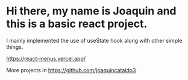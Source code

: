 # Hi there, my name is Joaquin and this is a basic react project.

I mainly implemented the use of useState hook along with other simple things.

https://react-menus.vercel.app/

More projects in https://github.com/joaquincataldo3
